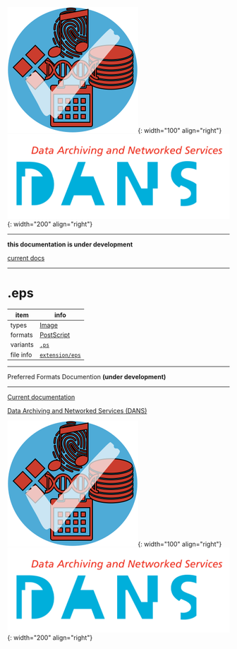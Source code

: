 ![img](../images/formats.png){: width="100" align="right"}
![img](../images/DANS.png){: width="200" align="right"}

---

**this documentation is under development**

[current docs]({{preferredFormats}})

---



# .eps

item | info
--- | ---
types | [Image](../dataTypes/image.md)
formats | [PostScript](../fileFormats/postscript.md)
variants | [`.ps`](../extensions/ps.md)
file info | [`extension/eps`]({{fileinfo}}/eps)




---

Preferred Formats Documention **(under development)**

---

[Current documentation]({{preferredFormats}})

[Data Archiving and Networked Services (DANS)]({{dans}})

![img](../images/formats.png){: width="100" align="right"}
![img](../images/DANS.png){: width="200" align="right"}
